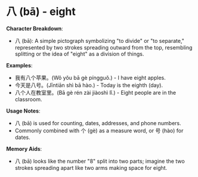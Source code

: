 # **八 (bā) - eight**

**Character Breakdown**:  
- 八 (bā): A simple pictograph symbolizing "to divide" or "to separate," represented by two strokes spreading outward from the top, resembling splitting or the idea of "eight" as a division of things.

**Examples**:  
- 我有八个苹果。(Wǒ yǒu bā gè píngguǒ.) - I have eight apples.  
- 今天是八号。(Jīntiān shì bā hào.) - Today is the eighth (day).  
- 八个人在教室里。(Bā gè rén zài jiàoshì lǐ.) - Eight people are in the classroom.

**Usage Notes**:  
- 八 (bā) is used for counting, dates, addresses, and phone numbers.  
- Commonly combined with 个 (gè) as a measure word, or 号 (hào) for dates.

**Memory Aids**:  
- 八 (bā) looks like the number "8" split into two parts; imagine the two strokes spreading apart like two arms making space for eight.